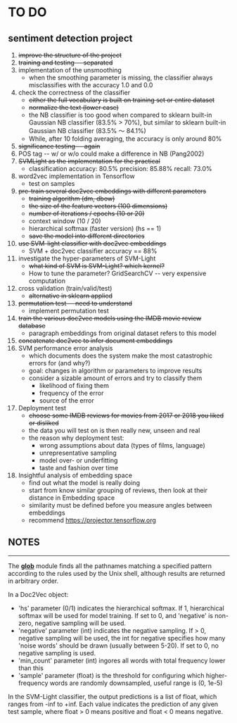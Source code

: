 # TO DO 
**sentiment detection project**
---

1. ~~improve the structure of the project~~
2. ~~training and testing -- separated~~
3. implementation of the unsmoothing 
   * when the smoothing parameter is missing, the classifier always misclassifies with the accuracy 1.0 and 0.0
4. check the correctness of the classifier
   * ~~either the full vocabulary is built on training set or entire dataset~~
   * ~~normalize the text (lower case)~~
   * the NB classifier is too good when compared to sklearn built-in Gaussian NB classifier (83.5% > 70%), but similar to sklearn built-in Gaussian NB classifier (83.5% ～ 84.1%)
   * While, after 10 folding averaging, the accuracy is only around 80%
5. ~~significance testing -- again~~
6. POS tag -- w/ or w/o could make a difference in NB (Pang2002)
7. ~~SVMLight as the implementation for the practical~~
   * classification accuracy: 80.5% precision: 85.88% recall: 73.0%
8. word2vec implementation in Tensorflow
   * test on samples
9. ~~pre-train several doc2vec embeddings with different parameters~~
    * ~~training algorithm (dm, dbow)~~
    * ~~the size of the feature vectors (100 dimensions)~~
    * ~~number of iterations / epochs (10 or 20)~~
    * context window (10 / 20)
    * hierarchical softmax (faster version) (hs == 1)
    * ~~save the model into different directories~~
10. ~~use SVM-light classifier with doc2vec embeddings~~
    * SVM + doc2vec classifier accuracy == 88%
11. investigate the hyper-parameters of SVM-Light
    * ~~what kind of SVM is SVM-Light? which kernel?~~
    * How to tune the parameter? GridSearchCV -- very expensive computation
12. cross validation (train/valid/test)
    * ~~alternative in sklearn applied~~
13. ~~permutation test -- need to understand~~
    * implement permutation test
14. ~~train the various doc2vec models using the IMDB movie review database~~
    * paragraph embeddings from original dataset refers to this model
15. ~~concatenate doc2vec to infer document embeddings~~
16. SVM performance error analysis
    * which documents does the system make the most catastrophic errors for (and why?)
    * goal: changes in algorithm or parameters to improve results
    * consider a sizable amount of errors and try to classify them
      * likelihood of fixing them
      * frequency of the error
      * source of the error
17. Deployment test
    * ~~choose some IMDB reviews for movies from 2017 or 2018 you liked or disliked~~
    * the data you will test on is then really new, unseen and real
    * the reason why deployment test:
      * wrong assumptions about data (types of films, language)
      * unrepresentative sampling
      * model over- or underfitting
      * taste and fashion over time
18. Insightful analysis of embedding space
    * find out what the model is really doing
    * start from know similar grouping of reviews, then look at their distance in Embedding space
    * similarity must be defined before you measure angles between embeddings
    * recommend https://projector.tensorflow.org

## NOTES
---
The [__glob__](https://docs.python.org/2/library/glob.html) module finds all the pathnames matching a specified pattern according to the rules used by the Unix shell, although results are returned in arbitrary order.

In a Doc2Vec object:
* 'hs' parameter (0/1) indicates the hierarchical softmax. If 1, hierarchical softmax will be used for model training. If set to 0, and 'negative' is non-zero, negative sampling will be used.
* 'negative' parameter (int) indicates the negative sampling. If > 0, negative sampling will be used, the int for negative specifies how many 'noise words' should be drawn (usually between 5-20). If set to 0, no negative sampling is used.
* 'min_count' parameter (int) ingores all words with total frequency lower than this
* 'sample' parameter (float) is the threshold for configuring which higher-frequency words are randomly downsampled, useful range is (0, 1e-5)

In the SVM-Light classifier, the output predictions is a list of float, which ranges from -inf to +inf. Each value indicates the prediction of any given test sample, where float > 0 means positive and float < 0 means negative.
